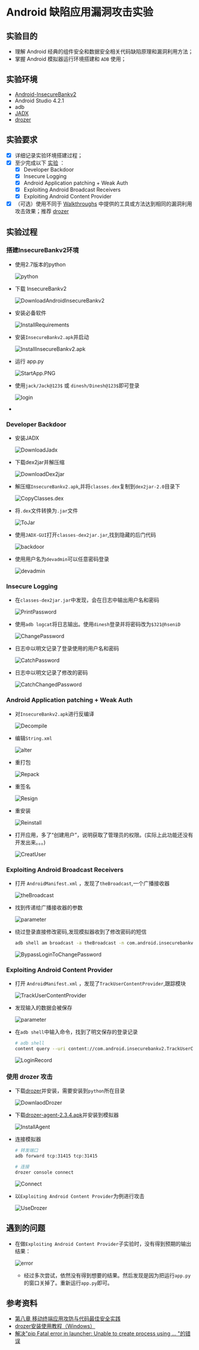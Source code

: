 # Android 缺陷应用漏洞攻击实验

## 实验目的

+ 理解 Android 经典的组件安全和数据安全相关代码缺陷原理和漏洞利用方法；
+ 掌握 Android 模拟器运行环境搭建和 `ADB` 使用；

## 实验环境

+ [Android-InsecureBankv2](https://github.com/c4pr1c3/Android-InsecureBankv2)
+ Android Studio 4.2.1
+ adb
+ [JADX](https://github.com/skylot/jadx.git)
+ [drozer](https://github.com/mwrlabs/drozer)

## 实验要求

+ [x] 详细记录实验环境搭建过程；
+ [x] 至少完成以下 [实验](https://github.com/c4pr1c3/Android-InsecureBankv2/tree/master/Walkthroughs) ：
  + [x] Developer Backdoor
  + [x] Insecure Logging
  + [x] Android Application patching + Weak Auth
  + [x] Exploiting Android Broadcast Receivers
  + [x] Exploiting Android Content Provider
+ [x] （可选）使用不同于 [Walkthroughs](https://github.com/c4pr1c3/Android-InsecureBankv2/tree/master/Walkthroughs) 中提供的工具或方法达到相同的漏洞利用攻击效果；推荐 [drozer](https://github.com/mwrlabs/drozer)

## 实验过程

### 搭建InsecureBankv2环境

+ 使用2.7版本的python

  ![python](images/python.PNG)

+ 下载 InsecureBankv2

  ![DownloadAndroidInsecureBankv2](images/DownloadAndroidInsecureBankv2.PNG)

+ 安装必备软件

  ![InstallRequirements](images/InstallRequirements.PNG)

+ 安装`InsecureBankv2.apk`并启动

  ![InstallInsecureBankv2.apk](images/InstallInsecureBankv2.apk.PNG)

+ 运行 app.py

  ![StartApp.PNG](images/StartApp.PNG)

+ 使用`jack/Jack@123$` 或 `dinesh/Dinesh@123$`即可登录

  ![login](images/login.PNG)

+ 

### Developer Backdoor

+ 安装JADX

  ![DownloadJadx](images/DownloadJadx.PNG)

+ 下载dex2jar并解压缩

  ![DownloadDex2jar](images/DownloadDex2jar.PNG)

+ 解压缩`InsecureBankv2.apk`,并将`classes.dex`复制到`dex2jar-2.0`目录下

  ![CopyClasses.dex](images/CopyClasses.dex.PNG)

+ 将`.dex`文件转换为`.jar`文件

  ![ToJar](images/ToJar.PNG)

+ 使用`JADX-GUI`打开`classes-dex2jar.jar`,找到隐藏的后门代码

  ![backdoor](images/backdoor.PNG)

+ 使用用户名为`devadmin`可以任意密码登录

  ![devadmin](images/devadmin.gif)

### Insecure Logging

+ 在`classes-dex2jar.jar`中发现，会在日志中输出用户名和密码

  ![PrintPassword](images/PrintPassword.PNG)

+ 使用`adb logcat`将日志输出。使用`dinesh`登录并将密码改为`$321@hseniD`

  ![ChangePassword](images/ChangePassword.PNG)

+ 日志中以明文记录了登录使用的用户名和密码

  ![CatchPassword](images/CatchPassword.PNG)

+ 日志中以明文记录了修改的密码

  ![CatchChangedPassword](images/CatchChangedPassword.PNG)

### Android Application patching + Weak Auth

+ 对`InsecureBankv2.apk`进行反编译

  ![Decompile](images/Decompile.PNG)

+ 编辑`String.xml`

  ![alter](images/alter.PNG)

+ 重打包

  ![Repack](images/Repack.PNG)

+ 重签名

  ![Resign](images/Resign.PNG)

+ 重安装

  ![Reinstall](images/Reinstall.PNG)

+ 打开应用，多了“创建用户”，说明获取了管理员的权限。(实际上此功能还没有开发出来。。。)

  ![CreatUser](images/CreatUser.PNG)

### Exploiting Android Broadcast Receivers

+ 打开 `AndroidManifest.xml` ，发现了`theBroadcast`,一个广播接收器

  ![theBroadcast](images/theBroadcast.PNG)

+ 找到传递给广播接收器的参数

  ![parameter](images/parameter.PNG)

+ 绕过登录直接修改密码,发现模拟器收到了修改密码的短信

  ```bash
  adb shell am broadcast -a theBroadcast -n com.android.insecurebankv2/com.android.insecurebankv2.MyBroadCastReceiver --es phonenumber 5554 –es newpass $321@hseniD
  ```

  ![BypassLoginToChangePassword](images/BypassLoginToChangePassword.PNG)

### Exploiting Android Content Provider

+ 打开 `AndroidManifest.xml` ，发现了`TrackUserContentProvider`,跟踪模块

  ![TrackUserContentProvider](images/TrackUserContentProvider.PNG)

+ 发现输入的数据会被保存

  ![parameter](images/parameter2.PNG)

+ 在`adb shell`中输入命令，找到了明文保存的登录记录

  ```bash
  # adb shell
  content query --uri content://com.android.insecurebankv2.TrackUserContentProvider/trackerusers
  ```

  ![LoginRecord](images/LoginRecord.PNG)

### 使用 drozer 攻击

+ 下载[drozer](https://github.com/FSecureLABS/drozer/releases)并安装，需要安装到`python`所在目录

  ![DownlaodDrozer](images/DownlaodDrozer.PNG)

+ 下载[drozer-agent-2.3.4.apk](https://github.com/mwrlabs/drozer/releases/download/2.3.4/drozer-agent-2.3.4.apk)并安装到模拟器

  ![InstallAgent](images/InstallAgent.PNG)

+ 连接模拟器

  ```bash
  # 转发端口
  adb forward tcp:31415 tcp:31415

  # 连接
  drozer console connect
  ```

  ![Connect](images/Connect.PNG)

+ 以`Exploiting Android Content Provider`为例进行攻击

  ![UseDrozer](images/UseDrozer.PNG)

## 遇到的问题

+ 在做`Exploiting Android Content Provider`子实验时，没有得到预期的输出结果：

  ![error](images/error.PNG)

  + 经过多次尝试，依然没有得到想要的结果。然后发现是因为把运行`app.py`的窗口关掉了。重新运行`app.py`即可。

## 参考资料

+ [第八章 移动终端应用攻防与代码最佳安全实践](https://c4pr1c3.github.io/cuc-mis/chap0x08/exp.html)
+ [drozer安装使用教程（Windows）](https://www.cnblogs.com/lsdb/p/9441813.html)
+ [解决"pip Fatal error in launcher: Unable to create process using ... "的错误](https://blog.csdn.net/weixin_39278265/article/details/82938270)